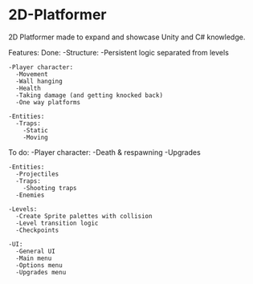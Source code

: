 # 2D-Platformer
2D Platformer made to expand and showcase Unity and C# knowledge.

Features:
  Done:
    -Structure:
      -Persistent logic separated from levels
      
    -Player character:
      -Movement
      -Wall hanging
      -Health
      -Taking damage (and getting knocked back)
      -One way platforms
      
    -Entities:
      -Traps:
        -Static
        -Moving
      
  To do:
    -Player character:
      -Death & respawning
      -Upgrades
  
    -Entities:
      -Projectiles
      -Traps:
        -Shooting traps
      -Enemies
      
    -Levels:
      -Create Sprite palettes with collision
      -Level transition logic
      -Checkpoints
      
    -UI:
      -General UI
      -Main menu
      -Options menu
      -Upgrades menu
